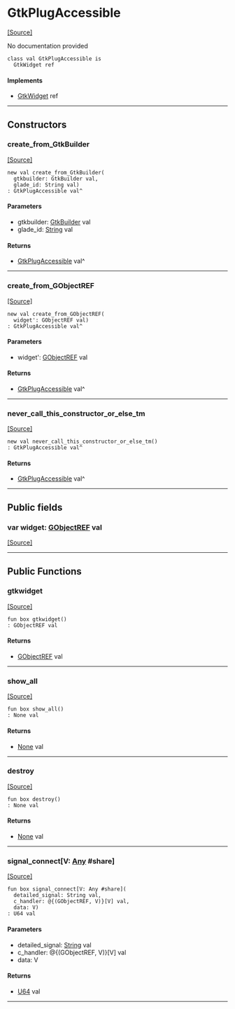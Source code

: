 # GtkPlugAccessible
<span class="source-link">[[Source]](src/gtk3/GtkPlugAccessible.md#L6)</span>

No documentation provided


```pony
class val GtkPlugAccessible is
  GtkWidget ref
```

#### Implements

* [GtkWidget](gtk3-GtkWidget.md) ref

---

## Constructors

### create_from_GtkBuilder
<span class="source-link">[[Source]](src/gtk3/GtkPlugAccessible.md#L14)</span>


```pony
new val create_from_GtkBuilder(
  gtkbuilder: GtkBuilder val,
  glade_id: String val)
: GtkPlugAccessible val^
```
#### Parameters

*   gtkbuilder: [GtkBuilder](gtk3-GtkBuilder.md) val
*   glade_id: [String](builtin-String.md) val

#### Returns

* [GtkPlugAccessible](gtk3-GtkPlugAccessible.md) val^

---

### create_from_GObjectREF
<span class="source-link">[[Source]](src/gtk3/GtkPlugAccessible.md#L17)</span>


```pony
new val create_from_GObjectREF(
  widget': GObjectREF val)
: GtkPlugAccessible val^
```
#### Parameters

*   widget': [GObjectREF](minimal-browser-..-gobject-GObjectREF.md) val

#### Returns

* [GtkPlugAccessible](gtk3-GtkPlugAccessible.md) val^

---

### never_call_this_constructor_or_else_tm
<span class="source-link">[[Source]](src/gtk3/GtkPlugAccessible.md#L20)</span>


```pony
new val never_call_this_constructor_or_else_tm()
: GtkPlugAccessible val^
```

#### Returns

* [GtkPlugAccessible](gtk3-GtkPlugAccessible.md) val^

---

## Public fields

### var widget: [GObjectREF](minimal-browser-..-gobject-GObjectREF.md) val
<span class="source-link">[[Source]](src/gtk3/GtkPlugAccessible.md#L10)</span>



---

## Public Functions

### gtkwidget
<span class="source-link">[[Source]](src/gtk3/GtkPlugAccessible.md#L12)</span>


```pony
fun box gtkwidget()
: GObjectREF val
```

#### Returns

* [GObjectREF](minimal-browser-..-gobject-GObjectREF.md) val

---

### show_all
<span class="source-link">[[Source]](src/gtk3/GtkWidget.md#L4)</span>


```pony
fun box show_all()
: None val
```

#### Returns

* [None](builtin-None.md) val

---

### destroy
<span class="source-link">[[Source]](src/gtk3/GtkWidget.md#L7)</span>


```pony
fun box destroy()
: None val
```

#### Returns

* [None](builtin-None.md) val

---

### signal_connect\[V: [Any](builtin-Any.md) #share\]
<span class="source-link">[[Source]](src/gtk3/GtkWidget.md#L10)</span>


```pony
fun box signal_connect[V: Any #share](
  detailed_signal: String val,
  c_handler: @{(GObjectREF, V)}[V] val,
  data: V)
: U64 val
```
#### Parameters

*   detailed_signal: [String](builtin-String.md) val
*   c_handler: @{(GObjectREF, V)}[V] val
*   data: V

#### Returns

* [U64](builtin-U64.md) val

---

